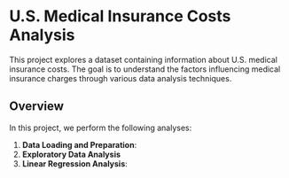 # U.S. Medical Insurance Costs Analysis

This project explores a dataset containing information about U.S. medical insurance costs. The goal is to understand the factors influencing medical insurance charges through various data analysis techniques.

## Overview

In this project, we perform the following analyses:

1. **Data Loading and Preparation**: 
2. **Exploratory Data Analysis** 
3. **Linear Regression Analysis**:

